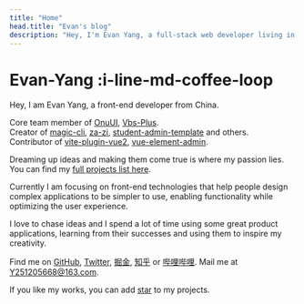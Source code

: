 ```yaml
---
title: "Home"
head.title: "Evan's blog"
description: "Hey, I'm Evan Yang, a full-stack web developer living in China. I'm passionate about building open-source packages in the Vue, Nuxt and Vite ecosystems."
---
```


# Evan-Yang :i-line-md-coffee-loop

Hey, I am Evan Yang, a front-end developer from China.

Core team member of [OnuUI](https://github.com/onu-ui/onu-ui), [Vbs-Plus](https://github.com/vbs-plus).<br>
Creator of [magic-cli](https://github.com/vbs-plus/magic-cli), [za-zi](https://github.com/vbs-plus/zi), [student-admin-template](https://github.com/yzh990918/Student-admin-template) and others.<br>
Contributor of [vite-plugin-vue2](https://github.com/underfin/vite-plugin-vue2), [vue-element-admin](https://github.com/PanJiaChen/vue-element-admin).

Dreaming up ideas and making them come true is where my passion lies. You can find my [full projects list here](/projects). 

Currently I am focusing on front-end technologies that help people design complex applications to be simpler to use, enabling functionality while optimizing the user experience.

I love to chase ideas and I spend a lot of time using some great product applications, learning from their successes and using them to inspire my creativity.

Find me on [GitHub](https://github.com/yzh990918), [Twitter](https://twitter.com/zhihaoy18640576), [掘金](https://juejin.cn/user/1855631359227079), [知乎](https://www.zhihu.com/people/nu-li-zhong-de-yang-xian-sheng-85) or [哔哩哔哩](https://b23.tv/wq3YwlB).
Mail me at Y251205668@163.com.

If you like my works, you can add [star](https://github.com/yzh990918?tab=repositories) to my projects.
